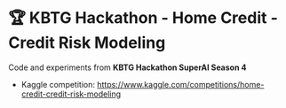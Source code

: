 # 🏆 KBTG Hackathon - Home Credit - Credit Risk Modeling
Code and experiments from **KBTG Hackathon SuperAI Season 4**  
- Kaggle competition: https://www.kaggle.com/competitions/home-credit-credit-risk-modeling